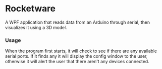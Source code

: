 # Rocketware
A WPF application that reads data from an Arduino through serial, then visualizes it using a 3D model.

### Usage
When the program first starts, it will check to see if there are any available serial ports. If it finds any it will display the config window to the user, otherwise it will alert the user that there aren't any devices connected.

